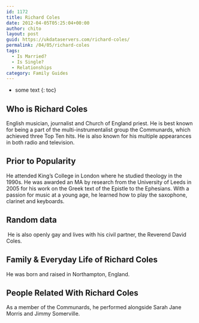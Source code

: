 ```yaml
---
id: 1172
title: Richard Coles
date: 2012-04-05T05:25:04+00:00
author: chito
layout: post
guid: https://ukdataservers.com/richard-coles/
permalink: /04/05/richard-coles
tags:
  - Is Married?
  - Is Single?
  - Relationships
category: Family Guides
---
```


* some text
{: toc}
          
          
## Who is  Richard Coles
                  
                  
                  
English musician, journalist and Church of England priest. He is best known for being a part of the multi-instrumentalist group the Communards, which achieved three Top Ten hits. He is also known for his multiple appearances in both radio and television. 
                  
                
                
                
## Prior to Popularity 
                  
                  
                  
He attended King&#8217;s College in London where he studied theology in the 1990s. He was awarded an MA by research from the University of Leeds in 2005 for his work on the Greek text of the Epistle to the Ephesians. With a passion for music at a young age, he learned how to play the saxophone, clarinet and keyboards. 
                  
                
                
                
## Random data 
                  
                  
                  
 He is also openly gay and lives with his civil partner, the Reverend David Coles. 
                  
                
                
                
## Family & Everyday Life of Richard Coles
                  
                  
                  
He was born and raised in Northampton, England. 
                  
                
                
                
## People Related With  Richard Coles
                  
                  
                  
As a member of the Communards, he performed alongside Sarah Jane Morris and Jimmy Somerville. 
                  
                
              
            
          
          
          
    
    
  
